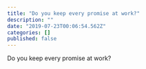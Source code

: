 ```yaml
---
title: "Do you keep every promise at work?"
description: ""
date: "2019-07-23T00:06:54.562Z"
categories: []
published: false
---
```


  

Do you keep every promise at work?
